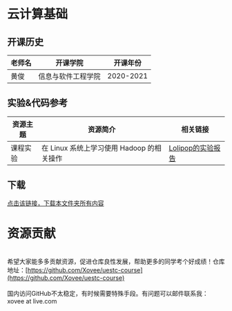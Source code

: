# 云计算基础

## 开课历史

老师名|开课学院|开课年份
---|---|---
黄俊|信息与软件工程学院|2020-2021

## 实验&代码参考

资源主题|资源简介|相关链接
---|---|---
课程实验|在 Linux 系统上学习使用 Hadoop 的相关操作|[Lolipop的实验报告](https://github.com/LolipopJ/coursework-repo/tree/master/pdf-%E4%BA%91%E8%AE%A1%E7%AE%97%E5%9F%BA%E7%A1%80)

## 下载

[点击该链接，下载本文件夹所有内容](https://xovee.github.io/gitzip/?https://github.com/Xovee/uestc-course/tree/main/课程目录/云计算基础)
<br><h1>资源贡献</h1><br>希望大家能多多贡献资源，促进仓库良性发展，帮助更多的同学考个好成绩！仓库地址：[https://github.com/Xovee/uestc-course](https://github.com/Xovee/uestc-course)<br><br>国内访问GitHub不太稳定，有时候需要特殊手段。有问题可以邮件联系我：xovee at live.com
